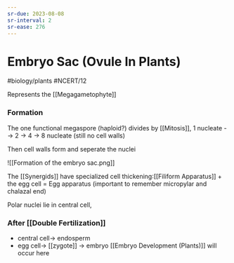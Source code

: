 ```yaml
---
sr-due: 2023-08-08
sr-interval: 2
sr-ease: 276
---
```

# Embryo Sac (Ovule In Plants)
#biology/plants #NCERT/12 

Represents the [[Megagametophyte]]

### Formation
The one functional megaspore (haploid?) divides by [[Mitosis]],
1 nucleate --> 2 -> 4 -> 8 nucleate (still no cell walls)

Then cell walls form and seperate the nuclei

![[Formation of the embryo sac.png]]

The [[Synergids]] have specialized cell thickening:[[Filiform Apparatus]]
\+ the egg cell = Egg apparatus
(important to remember micropylar and chalazal end)

Polar nuclei lie in central cell,

### After [[Double Fertilization]] 
- central cell-> endosperm
- egg cell-> [[zygote]] -> embryo
[[Embryo Development (Plants)]] will occur here